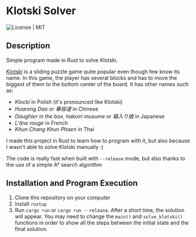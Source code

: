 # Klotski Solver

![License | MIT](https://img.shields.io/badge/License-MIT-orange)

## Description

Simple program made in Rust to solve Klotski.

[Klotski](https://en.wikipedia.org/wiki/Klotski) is a sliding puzzle game quite popular even though few know its name. In this game, the player has several blocks and has to move the biggest of them to the bottom center of the board. It has other names such as:

- _Klocki_ in Polish (it's pronounced like Klotski)
- _Huarong Dao_ or _華容道_ in Chinese
- _Daughter in the box_, _hakoiri musume_ or _箱入り娘_ in Japanese
- _L'âne rouge_ in French
- _Khun Chang Khun Phaen_ in Thai

I made this project in Rust to learn how to program with it, but also because I wasn't able to solve Klotski manually :)

The code is really fast when built with `--release` mode, but also thanks to the use of a simple A* search algorithm

## Installation and Program Execution

1. Clone this repository on your computer
2. Install `rustup`
3. Run `cargo run` or `cargo run --release`. After a short time, the solution will appear. You may need to change the `main()` and `solve_klotski()` functions in order to show all the steps between the initial state and the final solution.
